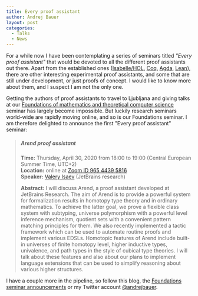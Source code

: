 ```yaml
---
title: Every proof assistant
author: Andrej Bauer
layout: post
categories:
  - Talks
  - News
---
```


For a while now I have been contemplating a series of seminars titled *"Every
proof assistant"* that would be devoted to all the different proof assistants
out there. Apart from the established ones
([Isabelle/HOL](https://isabelle.in.tum.de), [Coq](https://coq.inria.fr),
[Agda](https://wiki.portal.chalmers.se/agda/pmwiki.php),
[Lean](https://leanprover.github.io)), there are other interesting experimental
proof assistants, and some that are still under development, or just proofs of
concept. I would like to know more about them, and I suspect I am not the only
one.

<!--more-->

Getting the authors of proof assistants to travel to Ljubljana and giving talks
at our [Foundations of mathematics and theoretical computer
science](https://www.fmf.uni-lj.si/si/obvestila/agregator/seminar-temelji/)
seminar has largely become impossible. But luckily research seminars world-wide
are rapidly moving online, and so is our Foundations seminar. I am therefore
delighted to announce the first "Every proof assistant" seminar:

> ##### Arend proof assistant
> **Time:** Thursday, April 30, 2020 from 18:00 to 19:00 (Central European Summer Time, UTC+2)  
> **Location:** online at [Zoom ID 965 4439 5816](https://zoom.us/j/96544395816)  
> **Speaker:** [Valery Isaev](https://research.jetbrains.org/researchers/valis) (JetBrains research)
>
> **Abstract:** I will discuss Arend, a proof assistant developed at JetBrains
> Research. The aim of Arend is to provide a powerful system for formalization
> results in homotopy type theory and in ordinary mathematics. To achieve the
> latter goal, we prove a flexible class system with subtyping, universe
> polymorphism with a powerful level inference mechanism, quotient sets with a
> convenient pattern matching principles for them. We also recently implemented
> a tactic framework which can be used to automate routine proofs and implement
> various EDSLs. Homotopic features of Arend include built-in universes of
> finite homotopy level, higher inductive types, univalence, and path types in
> the style of cubical type theories. I will talk about these features and also
> about our plans to implement language extensions that can be used to simplify
> reasoning about various higher structures.

I have a couple more in the pipeline, so follow this blog, the [Foundations seminar announcements](https://www.fmf.uni-lj.si/si/obvestila/agregator/seminar-temelji/) or my Twitter account [@andrejbauer](https://twitter.com/andrejbauer).
